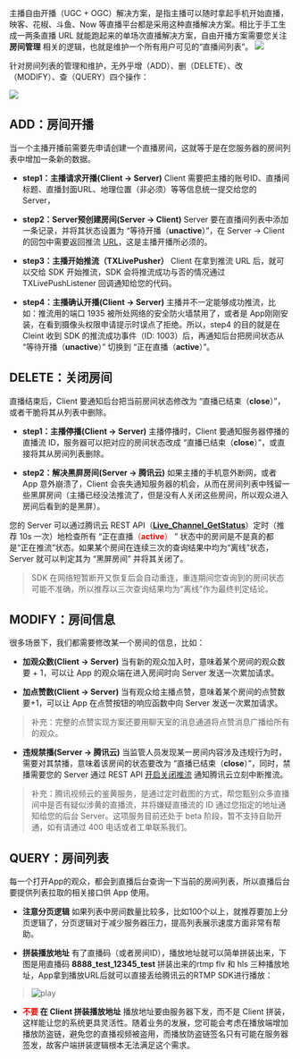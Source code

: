 主播自由开播（UGC + OGC）解决方案，是指主播可以随时拿起手机开始直播，映客、花椒、斗鱼、Now 等直播平台都是采用这种直播解决方案。相比于手工生成一两条直播 URL 就能跑起来的单场次直播解决方案，自由开播方案需要您关注 **房间管理** 相关的逻辑，也就是维护一个所有用户可见的“直播间列表”。
![](https://mc.qcloudimg.com/static/img/960995a7912e87179f5c2e1c72eb5f25/image.jpg)

针对房间列表的管理和维护，无外乎增（ADD）、删（DELETE）、改（MODIFY）、查（QUERY）四个操作：

![](https://mc.qcloudimg.com/static/img/c937eb83b212750e839c57355e0a4c63/image.png)

<h2 id="ADD">ADD：房间开播</h2>

当一个主播开播前需要先申请创建一个直播房间，这就等于是在您服务器的房间列表中增加一条新的数据。

- **step1：主播请求开播(Client -> Server)**
Client 需要把主播的账号ID、直播间标题、直播封面URL、地理位置（非必须）等等信息统一提交给您的 Server，

- **step2：Server预创建房间(Server -> Client)**
Server 要在直播间列表中添加一条记录，并将其状态设置为 “等待开播（**unactive**）”，在 Server -> Client 的回包中需要返回推流 [URL](https://cloud.tencent.com/document/product/454/9875)，这是主播开播所必须的。

- **step3：主播开始推流（TXLivePusher）**
Client 在拿到推流 URL 后，就可以交给 SDK 开始推流，SDK 会将推流成功与否的情况通过 TXLivePushListener  回调通知给您的代码。 

- **step4：主播确认开播(Client -> Server)**
主播并不一定能够成功推流，比如：推流用的端口 1935 被所处网络的安全防火墙禁用了，或者是 App刚刚安装，在看到摄像头权限申请提示时误点了拒绝。所以，step4 的目的就是在 Cleint 收到 SDK 的推流成功事件（ID: 1003）后，再通知后台把房间状态从  “等待开播（**unactive**）” 切换到 “正在直播（**active**）”。

<h2 id="DELETE">DELETE：关闭房间</h2>

直播结束后，Client 要通知后台把当前房间状态修改为 “直播已结束（**close**）”，或者干脆将其从列表中删除。

- **step1：主播停播(Client -> Server)**
主播停播时，Client 要通知服务器停播的直播流 ID，服务器可以把对应的房间状态改成  “直播已结束（**close**）”，或直接将其从房间列表删除。

- **step2：解决黑屏房间(Server -> 腾讯云)**
如果主播的手机意外断网，或者 App 意外崩溃了，Client 会丧失通知服务器的机会，从而在房间列表中残留一些黑屏房间（主播已经没法推流了，但是没有人关闭这些房间，所以观众进入房间后看到的是黑屏）。

 您的 Server 可以通过腾讯云 REST API（**[Live_Channel_GetStatus](https://cloud.tencent.com/doc/api/258/5958)**）定时（推荐 10s 一次）地检查所有 “正在直播<font color='red'>（**active**）</font> ” 状态中的房间是不是真的都是“正在推流”状态。如果某个房间在连续三次的查询结果中均为“离线”状态，Server 就可以判定其为 “黑屏房间” 并将其关闭了。
 > SDK 在网络短暂断开又恢复后会自动重连，重连期间您查询到的房间状态可能不准确，所以推荐以三次查询结果均为“离线”作为最终判定结论。

<h2 id="MODIFY">MODIFY：房间信息</h2>

很多场景下，我们都需要修改某一个房间的信息，比如：

- **加观众数(Client -> Server)**
当有新的观众加入时，意味着某个房间的观众数要 + 1，可以让 App 的观众端在进入房间时向 Server 发送一次累加请求。

- **加点赞数(Client -> Server)**
当有观众给主播点赞，意味着某个房间的点赞数要+1，可以让 App 在点赞按钮的响应函数中向 Server 发送一次累加请求。
> 补充：完整的点赞实现方案还要用聊天室的消息通道将点赞消息广播给所有的观众。

- **违规禁播(Server -> 腾讯云)**
当监管人员发现某一房间内容涉及违规行为时，需要对其禁播，意味着该房间的状态要改为 “直播已结束（**close**）”，同时，禁播需要您的 Server 通过 REST API [开启关闭推流](https://cloud.tencent.com/doc/api/258/5959) 通知腾讯云立刻中断推流。
> 补充：腾讯视频云的鉴黄服务，是通过定时截图的方式，帮您甄别众多直播间中是否有疑似涉黄的直播流，并将嫌疑直播流的 ID 通过您指定的地址通知给您的后台 Server。这项服务目前还处于 beta 阶段，暂不支持自助开通，如有请通过 400 电话或者工单联系我们。

<h2 id="QUERY">QUERY：房间列表</h2>

每一个打开App的观众，都会到直播后台查询一下当前的房间列表，所以直播后台要提供列表拉取的相关接口供 App 使用。

- **注意分页逻辑**
如果列表中房间数量比较多，比如100个以上，就推荐要加上分页逻辑了，分页逻辑对于减少服务器压力，提高列表展示速度方面非常有帮助。

- **拼装播放地址**
有了直播码（或者房间ID），播放地址就可以简单拼装出来，下图是用直播码 **8888_test_12345_test** 拼装出来的rtmp flv 和 hls 三种播放地址，App拿到播放URL后就可以直接丢给腾讯云的RTMP SDK进行播放：
> ![play](https://mccdn.qcloud.com/static/img/8438aadc91d16a1f02921bb178881893/image.png)

- **<font color='red'>不要</font> 在 Client 拼装播放地址**
播放地址要由服务器下发，而不是 Client 拼装，这样能让您的系统更具灵活性。随着业务的发展，您可能会考虑在播放端增加播放防盗链，避免您的直播视频被盗用，而播放防盗链签名只有可能在服务器签发，故客户端拼装逻辑根本无法满足这个需求。
